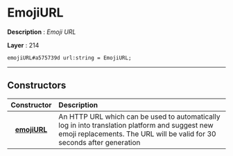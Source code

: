 # EmojiURL

**Description** : *Emoji URL*

**Layer** : 214

```tl
emojiURL#a575739d url:string = EmojiURL;
```

---

## Constructors

| Constructor | Description |
| :---: | :--- |
| [**emojiURL**](constructor/emojiURL) | An HTTP URL which can be used to automatically log in into translation platform and suggest new emoji replacements. The URL will be valid for 30 seconds after generation |